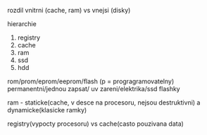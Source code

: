  rozdil vnitrni (cache, ram) vs vnejsi (disky)

hierarchie
1. registry
2. cache
3. ram
4. ssd
5. hdd

rom/prom/eprom/eeprom/flash (p = progragramovatelny)
permanentni/jednou zapsat/ uv zareni/elektrika/ssd flashky

ram - staticke(cache, v desce na procesoru, nejsou destruktivni) a dynamicke(klasicke ramky)

registry(vypocty procesoru) vs cache(casto pouzivana data)
